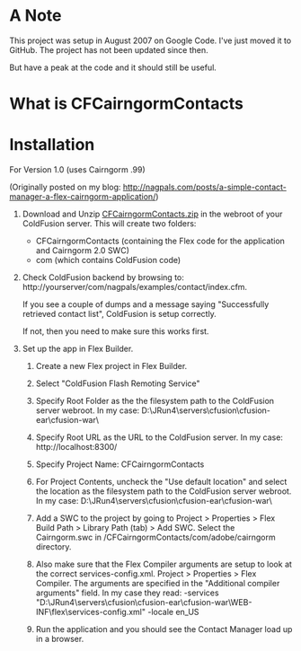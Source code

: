 A Note
======

This project was setup in August 2007 on Google Code. I've just moved it to GitHub. The project has not been updated since then.

But have a peak at the code and it should still be useful.

What is CFCairngormContacts
===========================


Installation
============
For Version 1.0 (uses Cairngorm .99)

(Originally posted on my blog: http://nagpals.com/posts/a-simple-contact-manager-a-flex-cairngorm-application/)

1. Download and Unzip [CFCairngormContacts.zip](http://nagpals.com/wp-content/uploads/2010/12/CFCairngormContacts.zip) in the webroot of your ColdFusion server. This will create two folders:

    * CFCairngormContacts (containing the Flex code for the application and Cairngorm 2.0 SWC)
    * com (which contains ColdFusion code) 

2. Check ColdFusion backend by browsing to: http://yourserver/com/nagpals/examples/contact/index.cfm.

    If you see a couple of dumps and a message saying "Successfully retrieved contact list", ColdFusion is setup correctly. 

    If not, then you need to make sure this works first. 

3. Set up the app in Flex Builder.

   1. Create a new Flex project in Flex Builder. 

    2. Select "ColdFusion Flash Remoting Service" 

    3. Specify Root Folder as the the filesystem path to the ColdFusion server webroot. In my case: D:\JRun4\servers\cfusion\cfusion-ear\cfusion-war\ 

    4. Specify Root URL as the URL to the ColdFusion server. In my case: http://localhost:8300/ 

    5. Specify Project Name: CFCairngormContacts 

    6. For Project Contents, uncheck the "Use default location" and select the location as the filesystem path to the ColdFusion server webroot. In my case: D:\JRun4\servers\cfusion\cfusion-ear\cfusion-war\ 

    7. Add a SWC to the project by going to Project > Properties > Flex Build Path > Library Path (tab) > Add SWC. Select the Cairngorm.swc in /CFCairngormContacts/com/adobe/cairngorm directory. 

    8. Also make sure that the Flex Compiler arguments are setup to look at the correct services-config.xml. Project > Properties > Flex Compiler. The arguments are specified in the "Additional compiler arguments" field. In my case they read: -services "D:\JRun4\servers\cfusion\cfusion-ear\cfusion-war\WEB-INF\flex\services-config.xml" -locale en_US 

    9. Run the application and you should see the Contact Manager load up in a browser. 